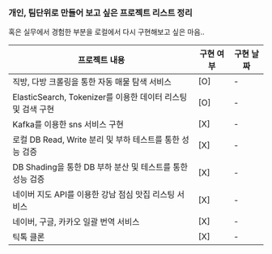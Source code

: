 
### 개인, 팀단위로 만들어 보고 싶은 프로젝트 리스트 정리
혹은 실무에서 경험한 부분을 로컬에서 다시 구현해보고 싶은 마음..

프로젝트 내용|구현 여부 | 구현 날짜
-----|----- | -----
직방, 다방 크롤링을 통한 자동 매물 탐색 서비스 | [O] | -
ElasticSearch, Tokenizer를 이용한 데이터 리스팅 및 검색 구현 | [O] | -
Kafka를 이용한 sns 서비스 구현 | [X]| -
로컬 DB Read, Write 분리 및 부하 테스트를 통한 성능 검증 | [X] | -
DB Shading을 통한 DB 부하 분산 및 테스트를 통한 성능 검증|[X]| -
네이버 지도 API를 이용한 강남 점심 맛집 리스팅 서비스 |[X]| -
네이버, 구글, 카카오 일괄 번역 서비스|[X]|-
틱톡 클론|[X]|-
